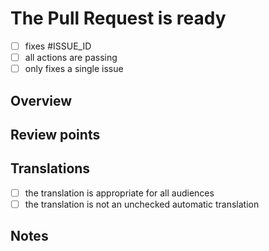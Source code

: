 # The Pull Request is ready

- [ ] fixes #ISSUE_ID
- [ ] all actions are passing
- [ ] only fixes a single issue

## Overview

<!-- Provide a brief description of the changes introduced by this PR. -->

## Review points

<!-- List the points you would like to be reviewed in detail and the points you are not confident about. -->
<!-- Delete this section if not needed -->

## Translations

- [ ] the translation is appropriate for all audiences
- [ ] the translation is not an unchecked automatic translation

## Notes

<!-- Write any note or comment. You can share your thoughts or ideas. -->
<!-- Delete this section if not needed -->
